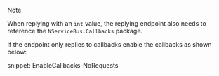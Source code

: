 > [!NOTE]
> When replying with an `int` value, the replying endpoint also needs to reference the `NServiceBus.Callbacks` package.

If the endpoint only replies to callbacks enable the callbacks as shown below:

snippet: EnableCallbacks-NoRequests